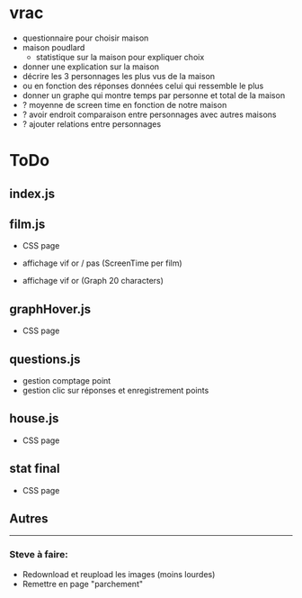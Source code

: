 # vrac
- questionnaire pour choisir maison
- maison poudlard
  - statistique sur la maison pour expliquer choix
- donner une explication sur la maison
- décrire les 3 personnages les plus vus de la maison
 - ou en fonction des réponses données celui qui ressemble le plus
- donner un graphe qui montre temps par personne et total de la maison
- ? moyenne de screen time en fonction de notre maison
- ? avoir endroit comparaison entre personnages avec autres maisons
- ? ajouter relations entre personnages

# ToDo
## index.js

## film.js
- CSS page

- affichage vif or / pas (ScreenTime per film)
- affichage vif or (Graph 20 characters)

## graphHover.js
- CSS page

## questions.js
- gestion comptage point
- gestion clic sur réponses et enregistrement points

## house.js
- CSS page

## stat final
- CSS page

## Autres

---
### Steve à faire:
- Redownload et reupload les images (moins lourdes)
- Remettre en page "parchement"
